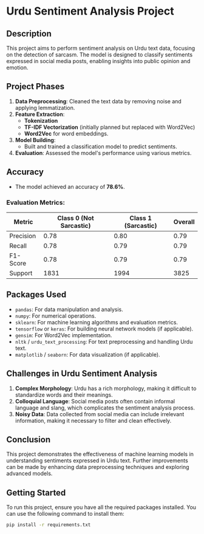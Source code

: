 # Urdu Sentiment Analysis Project

## Description
This project aims to perform sentiment analysis on Urdu text data, focusing on the detection of sarcasm. The model is designed to classify sentiments expressed in social media posts, enabling insights into public opinion and emotion.

## Project Phases
1. **Data Preprocessing**: Cleaned the text data by removing noise and applying lemmatization.
2. **Feature Extraction**: 
   - **Tokenization**
   - **TF-IDF Vectorization** (initially planned but replaced with Word2Vec)
   - **Word2Vec** for word embeddings.
3. **Model Building**: 
   - Built and trained a classification model to predict sentiments.
4. **Evaluation**: Assessed the model's performance using various metrics.

## Accuracy
- The model achieved an accuracy of **78.6%**.
  
### Evaluation Metrics:
| Metric        | Class 0 (Not Sarcastic) | Class 1 (Sarcastic) | Overall |
|---------------|--------------------------|----------------------|---------|
| Precision     | 0.78                     | 0.80                 | 0.79    |
| Recall        | 0.78                     | 0.79                 | 0.79    |
| F1-Score      | 0.78                     | 0.79                 | 0.79    |
| Support       | 1831                     | 1994                 | 3825    |

## Packages Used
- `pandas`: For data manipulation and analysis.
- `numpy`: For numerical operations.
- `sklearn`: For machine learning algorithms and evaluation metrics.
- `tensorflow` or `keras`: For building neural network models (if applicable).
- `gensim`: For Word2Vec implementation.
- `nltk` / `urdu_text_processing`: For text preprocessing and handling Urdu text.
- `matplotlib` / `seaborn`: For data visualization (if applicable).

## Challenges in Urdu Sentiment Analysis
1. **Complex Morphology**: Urdu has a rich morphology, making it difficult to standardize words and their meanings.
2. **Colloquial Language**: Social media posts often contain informal language and slang, which complicates the sentiment analysis process.
3. **Noisy Data**: Data collected from social media can include irrelevant information, making it necessary to filter and clean effectively.

## Conclusion
This project demonstrates the effectiveness of machine learning models in understanding sentiments expressed in Urdu text. Further improvements can be made by enhancing data preprocessing techniques and exploring advanced models.

## Getting Started
To run this project, ensure you have all the required packages installed. You can use the following command to install them:

```bash
pip install -r requirements.txt
